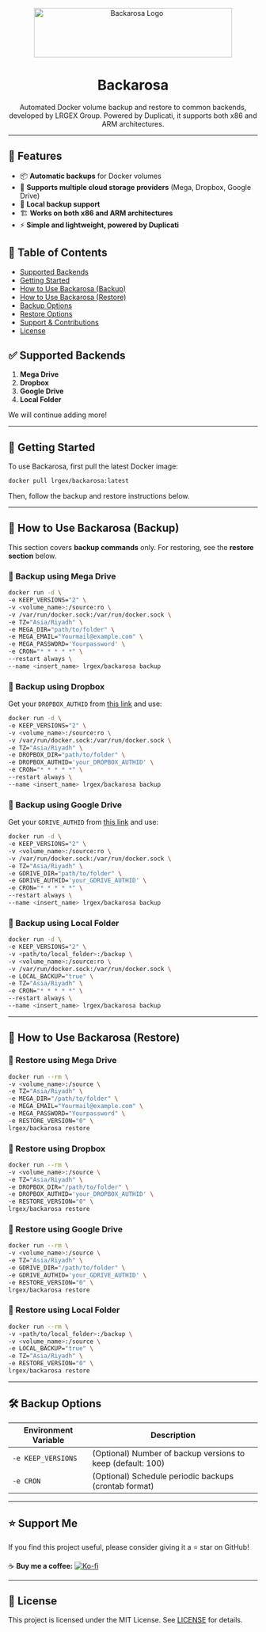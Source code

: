 <p align="center"><img src="http://cloud.lrgex.com/s/mCxTfnA2bikjYyZ/download/Dark%20Full%20Logo.png" alt="Backarosa Logo" width="400" height="100"></p>

# <div align="center">Backarosa</div>

<p align="center">Automated Docker volume backup and restore to common backends, developed by LRGEX Group. Powered by Duplicati, it supports both x86 and ARM architectures.</p>

---

## 🚀 Features
- 📦 **Automatic backups** for Docker volumes
- 🔄 **Supports multiple cloud storage providers** (Mega, Dropbox, Google Drive)
- 💾 **Local backup support**
- 🏗 **Works on both x86 and ARM architectures**
- ⚡ **Simple and lightweight, powered by Duplicati**

## 📌 Table of Contents
- [Supported Backends](#supported-backends)
- [Getting Started](#getting-started)
- [How to Use Backarosa (Backup)](#how-to-use-backarosa-backup)
- [How to Use Backarosa (Restore)](#how-to-use-backarosa-restore)
- [Backup Options](#backup-options)
- [Restore Options](#restore-options)
- [Support & Contributions](#support-me)
- [License](#license)

## ✅ Supported Backends
1. **Mega Drive**
2. **Dropbox**
3. **Google Drive**
4. **Local Folder**

We will continue adding more!

---

## 🚀 Getting Started
To use Backarosa, first pull the latest Docker image:
```bash
docker pull lrgex/backarosa:latest
```

Then, follow the backup and restore instructions below.

---

## 📂 How to Use Backarosa (Backup)
This section covers **backup commands** only. For restoring, see the **restore section** below.

### 🔹 Backup using Mega Drive
```bash
docker run -d \
-e KEEP_VERSIONS="2" \
-v <volume_name>:/source:ro \
-v /var/run/docker.sock:/var/run/docker.sock \
-e TZ="Asia/Riyadh" \
-e MEGA_DIR="path/to/folder" \
-e MEGA_EMAIL="Yourmail@example.com" \
-e MEGA_PASSWORD='Yourpassword' \
-e CRON="* * * * *" \
--restart always \
--name <insert_name> lrgex/backarosa backup
```

### 🔹 Backup using Dropbox
Get your `DROPBOX_AUTHID` from [this link](https://duplicati-oauth-handler.appspot.com/?type=dropbox) and use:
```bash
docker run -d \
-e KEEP_VERSIONS="2" \
-v <volume_name>:/source:ro \
-v /var/run/docker.sock:/var/run/docker.sock \
-e TZ="Asia/Riyadh" \
-e DROPBOX_DIR="path/to/folder" \
-e DROPBOX_AUTHID='your_DROPBOX_AUTHID' \
-e CRON="* * * * *" \
--restart always \
--name <insert_name> lrgex/backarosa backup
```

### 🔹 Backup using Google Drive
Get your `GDRIVE_AUTHID` from [this link](https://duplicati-oauth-handler.appspot.com/?type=googledrive) and use:
```bash
docker run -d \
-e KEEP_VERSIONS="2" \
-v <volume_name>:/source:ro \
-v /var/run/docker.sock:/var/run/docker.sock \
-e TZ="Asia/Riyadh" \
-e GDRIVE_DIR="path/to/folder" \
-e GDRIVE_AUTHID='your_GDRIVE_AUTHID' \
-e CRON="* * * * *" \
--restart always \
--name <insert_name> lrgex/backarosa backup
```

### 🔹 Backup using Local Folder
```bash
docker run -d \
-e KEEP_VERSIONS="2" \
-v <path/to/local_folder>:/backup \
-v <volume_name>:/source:ro \
-v /var/run/docker.sock:/var/run/docker.sock \
-e LOCAL_BACKUP="true" \
-e TZ="Asia/Riyadh" \
-e CRON="* * * * *" \
--restart always \
--name <insert_name> lrgex/backarosa backup
```

---

## 🔄 How to Use Backarosa (Restore)

### 🔹 Restore using Mega Drive
```bash
docker run --rm \
-v <volume_name>:/source \
-e TZ="Asia/Riyadh" \
-e MEGA_DIR="/path/to/folder" \
-e MEGA_EMAIL="Yourmail@example.com" \
-e MEGA_PASSWORD="Yourpassword" \
-e RESTORE_VERSION="0" \
lrgex/backarosa restore
```

### 🔹 Restore using Dropbox
```bash
docker run --rm \
-v <volume_name>:/source \
-e TZ="Asia/Riyadh" \
-e DROPBOX_DIR="/path/to/folder" \
-e DROPBOX_AUTHID='your_DROPBOX_AUTHID' \
-e RESTORE_VERSION="0" \
lrgex/backarosa restore
```

### 🔹 Restore using Google Drive
```bash
docker run --rm \
-v <volume_name>:/source \
-e TZ="Asia/Riyadh" \
-e GDRIVE_DIR="/path/to/folder" \
-e GDRIVE_AUTHID='your_GDRIVE_AUTHID' \
-e RESTORE_VERSION="0" \
lrgex/backarosa restore
```

### 🔹 Restore using Local Folder
```bash
docker run --rm \
-v <path/to/local_folder>:/backup \
-v <volume_name>:/source \
-e LOCAL_BACKUP="true" \
-e TZ="Asia/Riyadh" \
-e RESTORE_VERSION="0" \
lrgex/backarosa restore
```

---

## 🛠 Backup Options
| Environment Variable | Description |
|---------------------|-------------|
| `-e KEEP_VERSIONS` | (Optional) Number of backup versions to keep (default: 100) |
| `-e CRON` | (Optional) Schedule periodic backups (crontab format) |

---

## ⭐ Support Me
If you find this project useful, please consider giving it a ⭐ star on GitHub!

☕ **Buy me a coffee:** [![Ko-fi](https://download.lrgex.com/assets/images/coffee.png)](https://ko-fi.com/lrgex)

---

## 📜 License
This project is licensed under the MIT License. See [LICENSE](./LICENSE) for details.
